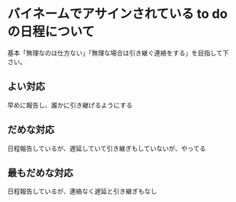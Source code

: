 バイネームでアサインされている to doの日程について
=====
基本「無理なのは仕方ない」「無理な場合は引き継ぐ連絡をする」を目指して下さい。

よい対応
----------
早めに報告し、誰かに引き継げるようにする

だめな対応
----------
日程報告しているが、遅延していて引き継ぎもしていないが、やってる

最もだめな対応
----------------
日程報告しているが、連絡なく遅延と引き継ぎもなし
